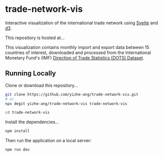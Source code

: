 # trade-network-vis

Interactive visualization of the international trade network using [Svelte](https://svelte.dev/) and [d3](https://d3js.org/).

This repository is hosted at...

This visualization contains monthly import and export data between 15 countries of interest, downloaded and processed from the International Monetary Fund's (IMF) [Direction of Trade Statistics (DOTS) Dataset](https://data.imf.org/?sk=9d6028d4-f14a-464c-a2f2-59b2cd424b85).


## Running Locally
Clone or download this repository...
```bash
git clone https://github.com/yizhe-ang/trade-network-vis.git
# or
npx degit yizhe-ang/trade-network-vis trade-network-vis

cd trade-network-vis
```
Install the dependencies...
```bash
npm install
```
Then run the application on a local server:
```bash
npm run dev
```